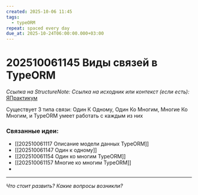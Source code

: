```yaml
---
created: 2025-10-06 11:45
tags:
  - typeORM
repeat: spaced every day
due_at: 2025-10-24T06:00:00.000+03:00
---
```

# 202510061145 Виды связей в TypeORM

*Ссылка на StructureNote:* 
*Ссылка на исходник или контекст (если есть):* [ЯПрактикум](https://practicum.yandex.ru/learn/backend-nodejs/courses/a4214ab0-2146-4152-b90e-651bf4c7ca5e/sprints/564244/topics/104f2765-a9c9-4617-8a5e-f21b675cf9b3/lessons/66392f72-0cb8-4373-984b-ada4c806cb74/)

Существует 3 типа связи: Один К Одному, Один Ко Многим, Многие Ко Многим, и TypeORM умеет работать с каждым из них

### Связанные идеи:

* [[202510061117 Описание модели данных TypeORM]]
* [[202510061147 Один к одному]]
* [[202510061154 Один ко многим TypeORM]]
* [[202510061157 Многие ко многим TypeORM]]
* 
---

*Что стоит развить? Какие вопросы возникли?*
